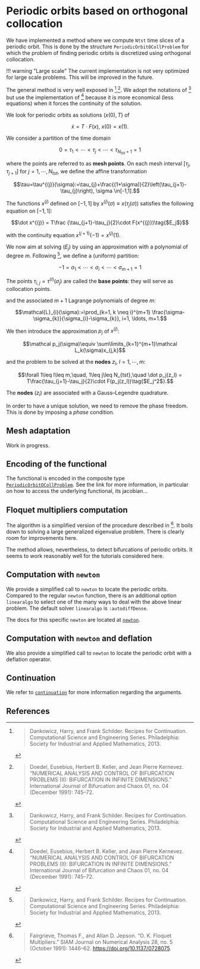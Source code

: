 # Periodic orbits based on orthogonal collocation

We have implemented a method where we compute `Ntst` time slices of a periodic orbit. This is done by the structure `PeriodicOrbitOCollProblem` for which the problem of finding periodic orbits is discretized using orthogonal collocation.

!!! warning "Large scale"
    The current implementation is not very optimized for large scale problems. This will be improved in the future.    

The general method is very well exposed in [^Dankowicz],[^Doedel]. We adopt the notations of [^Dankowicz] but use the implementation of [^Doedel] because it is more economical (less equations) when it forces the continuity of the solution.

We look for periodic orbits as solutions $(x(0), T)$ of

$$\dot x = T\cdot F(x),\ x(0)=x(1).$$

We consider a partition of the time domain

$$0=\tau_{1}<\cdots<\tau_{j}<\cdots<\tau_{N_{tst}+1}=1$$

where the points are referred to as **mesh points**. On each mesh interval $[\tau_j,\tau_{j+1}]$ for $j=1,\cdots,N_{tst}$, we define the affine transformation

$$\tau=\tau^{(j)}(\sigma):=\tau_{j}+\frac{(1+\sigma)}{2}\left(\tau_{j+1}-\tau_{j}\right), \sigma \in[-1,1].$$

The functions $x^{(j)}$ defined on $[-1,1]$ by $x^{(j)}(\sigma) \equiv x(\tau_j(\sigma))$ satisfies the following equation on $[-1,1]$:

$$\dot x^{(j)} = T\frac 	{\tau_{j+1}-\tau_j}{2}\cdot F(x^{(j)})\tag{$E_j$}$$

with the continuity equation $x^{(j+1)}(-1) = x^{(j)}(1)$.

We now aim at  solving $(E_j)$ by using an approximation with a polynomial of degree $m$. Following [^Dankowicz], we define a (uniform) partition:

$$-1=\sigma_{1}<\cdots<\sigma_{i}<\cdots<\sigma_{m+1}=1$$

The points $\tau_{i,j} = \tau^{(I)}(\sigma_j)$ are called the **base points**: they will serve as collocation points.

and the associated $m+1$ Lagrange polynomials of degree $m$:

$$\mathcal{L}_{i}(\sigma):=\prod_{k=1, k \neq i}^{m+1} \frac{\sigma-\sigma_{k}}{\sigma_{i}-\sigma_{k}}, i=1, \ldots, m+1.$$

We then introduce the approximation $p_j$ of $x^{(j)}$:

$$\mathcal p_j(\sigma)\equiv \sum\limits_{k=1}^{m+1}\mathcal L_k(\sigma)x_{j,k}$$

and the problem to be solved at the **nodes** $z_l$, $l=1,\cdots,m$:

$$\forall 1\leq l\leq m,\quad, 1\leq j\leq N_{tst},\quad \dot p_j(z_l) = T\frac{\tau_{j+1}-\tau_j}{2}\cdot F(p_j(z_l))\tag{$E_j^2$}.$$

The **nodes** $(z_l)$ are associated with a Gauss–Legendre quadrature.

In order to have a unique solution, we need to remove the phase freedom. This is done by imposing a *phase* condition.

## Mesh adaptation

Work in progress.

## Encoding of the functional

The functional is encoded in the composite type [`PeriodicOrbitOCollProblem`](@ref). See the link for more information, in particular on how to access the underlying functional, its jacobian...

## Floquet multipliers computation

The algorithm is a simplified version of the procedure described in [^Fairgrieve]. It boils down to solving a large generalized eigenvalue problem. There is clearly room for improvements here.

The method allows, nevertheless, to detect bifurcations of periodic orbits. It seems to work reasonably well for the tutorials considered here.


## Computation with `newton`

We provide a simplified call to `newton` to locate the periodic orbits. Compared to the regular `newton` function, there is an additional option `linearalgo` to select one of the many ways to deal with the above linear problem. The default solver `linearalgo` is `:autodiffDense`.

The docs for this specific `newton` are located at [`newton`](@ref).

## Computation with `newton` and deflation

We also provide a simplified call to `newton` to locate the periodic orbit with a deflation operator.

## Continuation

We refer to [`continuation`](@ref) for more information regarding the arguments.

## References

[^Dankowicz]:> Dankowicz, Harry, and Frank Schilder. Recipes for Continuation. Computational Science and Engineering Series. Philadelphia: Society for Industrial and Applied Mathematics, 2013.

[^Doedel]:> Doedel, Eusebius, Herbert B. Keller, and Jean Pierre Kernevez. “NUMERICAL ANALYSIS AND CONTROL OF BIFURCATION PROBLEMS (II): BIFURCATION IN INFINITE DIMENSIONS.” International Journal of Bifurcation and Chaos 01, no. 04 (December 1991): 745–72.

[^Fairgrieve]:> Fairgrieve, Thomas F., and Allan D. Jepson. “O. K. Floquet Multipliers.” SIAM Journal on Numerical Analysis 28, no. 5 (October 1991): 1446–62. https://doi.org/10.1137/0728075.

[^Russell]:> Russell, R. D., and J. Christiansen. “Adaptive Mesh Selection Strategies for Solving Boundary Value Problems.” SIAM Journal on Numerical Analysis 15, no. 1 (February 1978): 59–80. https://doi.org/10.1137/0715004.
